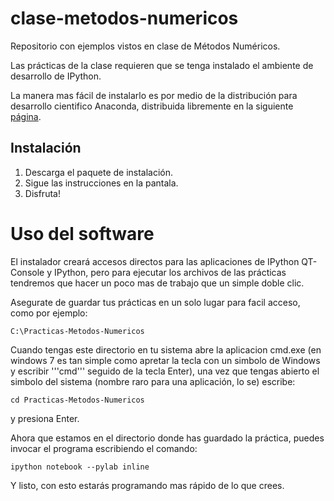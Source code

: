 clase-metodos-numericos
=======================

Repositorio con ejemplos vistos en clase de Métodos Numéricos.

Las prácticas de la clase requieren que se tenga instalado el ambiente de desarrollo de IPython.

La manera mas fácil de instalarlo es por medio de la distribución para desarrollo cientifico Anaconda, distribuida libremente en la siguiente [página](https://store.continuum.io/cshop/anaconda/).

## Instalación

1. Descarga el paquete de instalación.
2. Sigue las instrucciones en la pantala.
3. Disfruta!

# Uso del software

El instalador creará accesos directos para las aplicaciones de IPython QT-Console y IPython, pero para ejecutar los archivos de las prácticas tendremos que hacer un poco mas de trabajo que un simple doble clic.

Asegurate de guardar tus prácticas en un solo lugar para facil acceso, como por ejemplo:

    C:\Practicas-Metodos-Numericos

Cuando tengas este directorio en tu sistema abre la aplicacion cmd.exe (en windows 7 es tan simple como apretar la tecla con un simbolo de Windows y escribir '''cmd''' seguido de la tecla Enter), una vez que tengas abierto el simbolo del sistema (nombre raro para una aplicación, lo se) escribe:

    cd Practicas-Metodos-Numericos

y presiona Enter.

Ahora que estamos en el directorio donde has guardado la práctica, puedes invocar el programa escribiendo el comando:

    ipython notebook --pylab inline

Y listo, con esto estarás programando mas rápido de lo que crees.